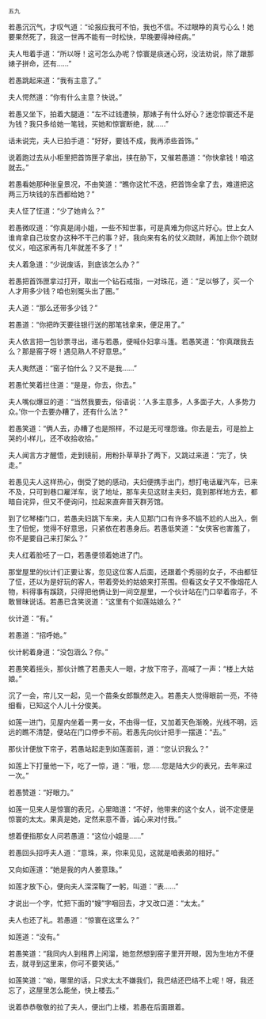     五九 

   若愚沉沉气，才叹气道：“论报应我可不怕，我也不信。不过眼睁的真亏心么！她要果然死了，我这一世再不能有一时松快，早晚要得神经病。”

   夫人甩着手道：“所以呀！这可怎么办呢？惊寰是痰迷心窍，没法劝说，除了跟那婊子拼命，还有……”

   若愚跳起来道：“我有主意了。”

   夫人愕然道：“你有什么主意？快说。”

   若愚又坐下，拍着大腿道：“左不过钱遭殃，那婊子有什么好心？迷恋惊寰还不是为钱？我只多给她一笔钱，买她和惊寰断绝，就……”

   话未说完，夫人已拍手道：“好好，要钱不成，我再添些首饰。”

   说着跑过去从小柜里把首饰匣子拿出，挟在胁下，又催若愚道：“你快拿钱！咱这就去。”

   若愚看她那种张皇景况，不由笑道：“瞧你这忙不迭，把首饰全拿了去，难道把这两三万块钱的东西都给她？”

   夫人怔了怔道：“少了她肯么？”

   若愚微叹道：“你真是阔小姐，一些不知世事，可是真难为你这片好心。世上女人谁肯拿自己妆奁办这种不干己的事？好，我向来有名的仗义疏财，再加上你个疏财仗义，咱这家再有几年就差不多了！”

   夫人着急道：“少说废话，到底该怎么办？”

   若愚把首饰匣拿过打开，取出一个钻石戒指，一对珠花，道：“足以够了，买一个人才用多少钱？咱也别冤头出了圈。”

   夫人道：“那么还带多少钱？”

   若愚道：“你把昨天要往银行送的那笔钱拿来，便足用了。”

   夫人依言把一包钞票寻出，递与若愚，便喊仆妇拿斗篷。若愚笑道：“你真跟我去么？那是窑子呀！遇见熟人不好意思。”

   夫人夷然道：“窑子怕什么？又不是我……”

   若愚忙笑着拦住道：“是是，你去，你去。”

   夫人嘴似爆豆的道：“当然我要去，俗语说：‘人多主意多，人多面子大，人多势力众。’你一个去要办糟了，还有什么法？”

   若愚笑道：“俩人去，办糟了也是照样，不过是无可埋怨谁。你去是去，可是脸上哭的小样儿，还不收拾收拾。”

   夫人闻言方才醒悟，走到镜前，用粉扑草草扑了两下，又跳过来道：“完了，快走。”

   若愚见夫人这样热心，倒受了她的感动，夫妇便携手出门，想打电话雇汽车，已来不及，只可到巷口雇洋车，说了地址，那车夫见这财主夫妇，竟到那样地方去，都暗自诧异，但又不便询问，拉起来直奔普天群芳馆。

   到了忆琴楼门口，若愚夫妇跳下车来，夫人见那门口有许多不尴不尬的人出入，倒生了忸怩，觉得不好意思，只紧依在若愚身后。若愚低笑道：“女侠客也害羞了，你不是要自己来打架么？”

   夫人红着脸呸了一口，若愚便领着她进了门。

   那堂屋里的伙计们正要让客，忽见这位客人后面，还跟着个秀丽的女子，不由都怔了怔，还以为是好玩的客人，带着旁处的姑娘来打茶围。但看这女子又不像烟花人物，料得事有蹊跷，只得把他俩让到一间空屋里，一个伙计站在门口举着帘子，不敢冒昧说话。若愚已含笑说道：“这里有个如莲姑娘么？”

   伙计道：“有。”

   若愚道：“招呼她。”

   伙计躬着身道：“没包涵么？你。”

   若愚笑着摇头，那伙计瞧了若愚夫人一眼，才放下帘子，高喊了一声：“楼上大姑娘。”

   沉了一会，帘儿又一起，见一个苗条女郎飘然走入。若愚夫人觉得眼前一亮，不待细看，已知这个人儿十分俊美。

   如莲一进门，见屋内坐着一男一女，不由得一怔，又加着天色渐晚，光线不明，远远的瞧不清楚，便站在门口停步不前。若愚先向伙计把手一摆道：“去。”

   那伙计便放下帘子，若愚站起走到如莲面前，道：“您认识我么？”

   如莲上下打量他一下，吃了一惊，道：“哦，您……您是陆大少的表兄，去年来过一次。”

   若愚赞道：“好眼力。”

   如莲一见来人是惊寰的表兄，心里暗道：“不好，他带来的这个女人，说不定便是惊寰的太太。果真是她，定然来意不善，诚心来对付我。”

   想着便指那女人问若愚道：“这位小姐是……”

   若愚回头招呼夫人道：“意珠，来，你来见见，这就是咱表弟的相好。”

   又向如莲道：“她是我的内人姜意珠。”

   如莲才放下心，便向夫人深深鞠了一躬，叫道：“表……”

   才说出一个字，忙把下面的“嫂”字咽回去，才又改口道：“太太。”

   夫人也还了礼。若愚道：“惊寰在这里么？”

   如莲道：“没有。”

   若愚笑道：“我同内人到租界上闲溜，她忽然想到窑子里开开眼，因为生地方不便去，就寻到这里来，你可不要笑话。”

   如莲笑道：“呦，哪里的话，只求太太不嫌我们，我巴结还巴结不上呢！呀，我还忘了，这屋里怎么能坐，快上楼去。”

   说着恭恭敬敬的拉了夫人，便出门上楼，若愚在后面跟着。

